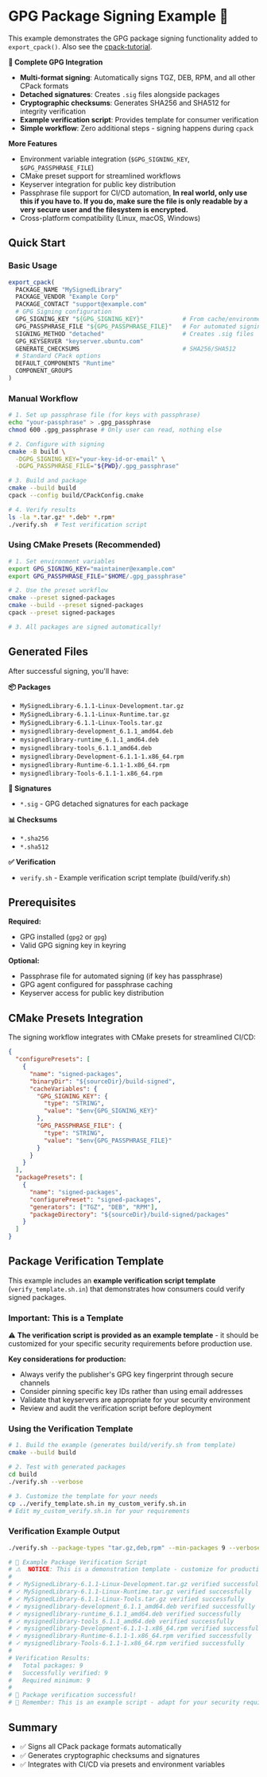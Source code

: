 # GPG Package Signing Example 🔐

This example demonstrates the GPG package signing functionality added to `export_cpack()`.
Also see the [cpack-tutorial](../../CPack-Tutorial.md).

**🎯 Complete GPG Integration**
- **Multi-format signing**: Automatically signs TGZ, DEB, RPM, and all other CPack formats
- **Detached signatures**: Creates `.sig` files alongside packages
- **Cryptographic checksums**: Generates SHA256 and SHA512 for integrity verification
- **Example verification script**: Provides template for consumer verification
- **Simple workflow**: Zero additional steps - signing happens during `cpack`

**More Features**
- Environment variable integration (`$GPG_SIGNING_KEY`, `$GPG_PASSPHRASE_FILE`)
- CMake preset support for streamlined workflows
- Keyserver integration for public key distribution
- Passphrase file support for CI/CD automation, **In real world, only use this if you have to. If you do, make sure the file is only readable by a very secure user and the filesystem is encrypted.**
- Cross-platform compatibility (Linux, macOS, Windows)

## Quick Start

### Basic Usage
```cmake
export_cpack(
  PACKAGE_NAME "MySignedLibrary"
  PACKAGE_VENDOR "Example Corp" 
  PACKAGE_CONTACT "support@example.com"
  # GPG Signing configuration
  GPG_SIGNING_KEY "${GPG_SIGNING_KEY}"           # From cache/environment
  GPG_PASSPHRASE_FILE "${GPG_PASSPHRASE_FILE}"   # For automated signing
  SIGNING_METHOD "detached"                      # Creates .sig files
  GPG_KEYSERVER "keyserver.ubuntu.com"
  GENERATE_CHECKSUMS                             # SHA256/SHA512
  # Standard CPack options
  DEFAULT_COMPONENTS "Runtime"
  COMPONENT_GROUPS
)
```

### Manual Workflow
```bash
# 1. Set up passphrase file (for keys with passphrase)
echo "your-passphrase" > .gpg_passphrase
chmod 600 .gpg_passphrase # Only user can read, nothing else

# 2. Configure with signing
cmake -B build \
  -DGPG_SIGNING_KEY="your-key-id-or-email" \
  -DGPG_PASSPHRASE_FILE="${PWD}/.gpg_passphrase"

# 3. Build and package
cmake --build build
cpack --config build/CPackConfig.cmake

# 4. Verify results
ls -la *.tar.gz* *.deb* *.rpm*
./verify.sh  # Test verification script
```

### Using CMake Presets (Recommended)
```bash
# 1. Set environment variables
export GPG_SIGNING_KEY="maintainer@example.com"
export GPG_PASSPHRASE_FILE="$HOME/.gpg_passphrase"

# 2. Use the preset workflow
cmake --preset signed-packages
cmake --build --preset signed-packages
cpack --preset signed-packages

# 3. All packages are signed automatically!
```

## Generated Files

After successful signing, you'll have:

**📦 Packages**
- `MySignedLibrary-6.1.1-Linux-Development.tar.gz`
- `MySignedLibrary-6.1.1-Linux-Runtime.tar.gz` 
- `MySignedLibrary-6.1.1-Linux-Tools.tar.gz`
- `mysignedlibrary-development_6.1.1_amd64.deb`
- `mysignedlibrary-runtime_6.1.1_amd64.deb`
- `mysignedlibrary-tools_6.1.1_amd64.deb`
- `mysignedlibrary-Development-6.1.1-1.x86_64.rpm`
- `mysignedlibrary-Runtime-6.1.1-1.x86_64.rpm` 
- `mysignedlibrary-Tools-6.1.1-1.x86_64.rpm`

**🔐 Signatures**  
- `*.sig` - GPG detached signatures for each package

**📊 Checksums**
- `*.sha256`
- `*.sha512`

**✅ Verification**
- `verify.sh` - Example verification script template (build/verify.sh)

## Prerequisites

**Required:**
- GPG installed (`gpg2` or `gpg`)
- Valid GPG signing key in keyring

**Optional:**
- Passphrase file for automated signing (if key has passphrase)
- GPG agent configured for passphrase caching
- Keyserver access for public key distribution

## CMake Presets Integration

The signing workflow integrates with CMake presets for streamlined CI/CD:

```json
{
  "configurePresets": [
    {
      "name": "signed-packages",
      "binaryDir": "${sourceDir}/build-signed", 
      "cacheVariables": {
        "GPG_SIGNING_KEY": {
          "type": "STRING",
          "value": "$env{GPG_SIGNING_KEY}"
        },
        "GPG_PASSPHRASE_FILE": {
          "type": "STRING", 
          "value": "$env{GPG_PASSPHRASE_FILE}"
        }
      }
    }
  ],
  "packagePresets": [
    {
      "name": "signed-packages",
      "configurePreset": "signed-packages",
      "generators": ["TGZ", "DEB", "RPM"],
      "packageDirectory": "${sourceDir}/build-signed/packages"
    }
  ]
}
```

## Package Verification Template

This example includes an **example verification script template** (`verify_template.sh.in`) that demonstrates how consumers could verify signed packages.

### Important: This is a Template

⚠️ **The verification script is provided as an example template** - it should be customized for your specific security requirements before production use.

**Key considerations for production:**
- Always verify the publisher's GPG key fingerprint through secure channels
- Consider pinning specific key IDs rather than using email addresses  
- Validate that keyservers are appropriate for your security environment
- Review and audit the verification script before deployment

### Using the Verification Template

```bash
# 1. Build the example (generates build/verify.sh from template)
cmake --build build

# 2. Test with generated packages
cd build
./verify.sh --verbose

# 3. Customize the template for your needs
cp ../verify_template.sh.in my_custom_verify.sh.in
# Edit my_custom_verify.sh.in for your requirements
```

### Verification Example Output

```bash
./verify.sh --package-types "tar.gz,deb,rpm" --min-packages 9 --verbose

# 🔐 Example Package Verification Script
# ⚠️  NOTICE: This is a demonstration template - customize for production use!
#
# ✓ MySignedLibrary-6.1.1-Linux-Development.tar.gz verified successfully
# ✓ MySignedLibrary-6.1.1-Linux-Runtime.tar.gz verified successfully
# ✓ MySignedLibrary-6.1.1-Linux-Tools.tar.gz verified successfully
# ✓ mysignedlibrary-development_6.1.1_amd64.deb verified successfully
# ✓ mysignedlibrary-runtime_6.1.1_amd64.deb verified successfully
# ✓ mysignedlibrary-tools_6.1.1_amd64.deb verified successfully
# ✓ mysignedlibrary-Development-6.1.1-1.x86_64.rpm verified successfully
# ✓ mysignedlibrary-Runtime-6.1.1-1.x86_64.rpm verified successfully
# ✓ mysignedlibrary-Tools-6.1.1-1.x86_64.rpm verified successfully
#
# Verification Results:
#   Total packages: 9
#   Successfully verified: 9
#   Required minimum: 9
#
# 🎉 Package verification successful!
# 📝 Remember: This is an example script - adapt for your security requirements
```

## Summary

- ✅ Signs all CPack package formats automatically
- ✅ Generates cryptographic checksums and signatures
- ✅ Integrates with CI/CD via presets and environment variables

